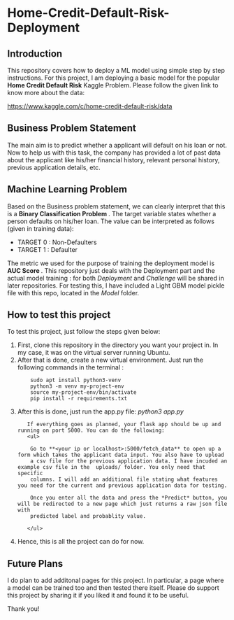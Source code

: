 # Home-Credit-Default-Risk-Deployment

## Introduction

This repository covers how to deploy a ML model using simple step by step instructions. For this project, I am deploying a basic model for the popular <b>Home
Credit Default Risk</b> Kaggle Problem. Please follow the given link to know more about the data:

https://www.kaggle.com/c/home-credit-default-risk/data

## Business Problem Statement

The main aim is to predict whether a applicant will default on his loan or not. Now to help us with this task, the company has provided a lot of past data about
the applicant like his/her financial history, relevant personal history, previous application details, etc. 

## Machine Learning Problem

Based on the Business problem statement, we can clearly interpret that this is a <b> Binary Classification Problem </b>. The target variable states whether a person
defaults on his/her loan. The value can be interpreted as follows (given in training data):

<ul>
  <li> TARGET 0 : Non-Defaulters </li>
  <li> TARGET 1 : Defaulter </li>
</ul>

The metric we used for the purpose of training the deployment model is <b> AUC Score </b>. This repository just deals with the Deployment part and the actual model training :
for both <i> Deployment </i> and <i> Challenge </i> will be shared in later repositories. For testing this, I have included a Light GBM model pickle file with this repo, located 
in the <i> Model </i> folder. 

## How to test this project 

To test this project, just follow the steps given below:

<ol>
  <li> First, clone this repository in the directory you want your project in. In my case, it was on the virtual server running Ubuntu. </li>
  <li> After that is done, create a new virtual environment. Just run the following commands in the terminal :
        
        sudo apt install python3-venv
        python3 -m venv my-project-env
        source my-project-env/bin/activate
        pip install -r requirements.txt
        
  </li>
  <li> After this is done, just run the app.py file:
        <i> python3 app.py </i> 
       
       If everything goes as planned, your flask app should be up and running on port 5000. You can do the following:
       <ul>
        
        Go to **<your ip or localhost>:5000/fetch_data** to open up a form which takes the applicant data input. You also have to upload 
        a csv file for the previous application data. I have incuded an example csv file in the  uploads/ folder. You only need that specific
        columns. I will add an additional file stating what features you need for the current and previous application data for testing. 
        
        Once you enter all the data and press the *Predict* button, you will be redirected to a new page which just returns a raw json file with 
        predicted label and probablity value.
        
       </ul>
  
  <li> Hence, this is all the project can do for now. </li>
  
  </ol>
  
  ## Future Plans
  
  I do plan to add additonal pages for this project. In particular, a page where a model can be trained too and then tested there itself. Please do support this 
  project by sharing it if you liked it and found it to be useful. 
  
  Thank you!
